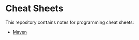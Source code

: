 # Cheat Sheets

This repository contains notes for programming cheat sheets:

- [Maven](sheets/Maven.md)